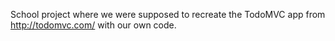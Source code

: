 School project where we were supposed to recreate the TodoMVC app from http://todomvc.com/ with our own code.

